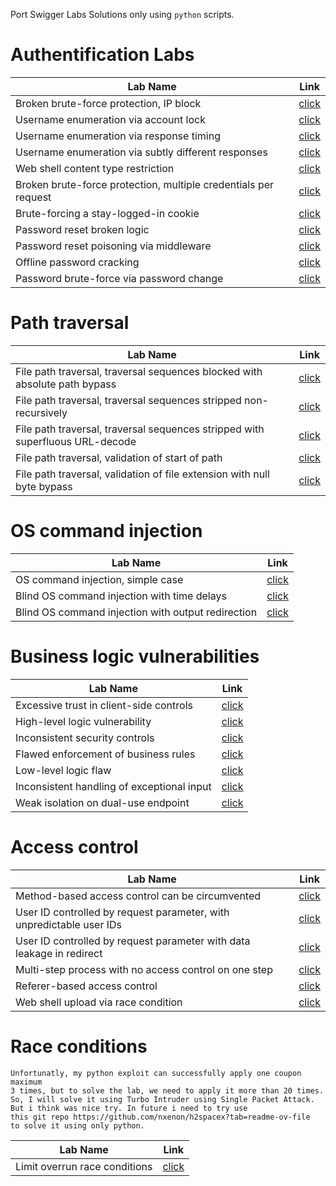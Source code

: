 Port Swigger Labs Solutions only using `python` scripts.


# Authentification Labs
|Lab Name|Link|
|---|---|
|Broken brute-force protection, IP block|[click](ServerSide/Authentification/Broken%20brute-force%20protection%2C%20IP%20block/solve.py)|
|Username enumeration via account lock|[click](/ServerSide/Authentification/Username%20enumeration%20via%20account%20lock/solve.py)|
|Username enumeration via response timing|[click](/ServerSide/Authentification/Username%20enumeration%20via%20response%20timing/solve.py)|
|Username enumeration via subtly different responses|[click](/ServerSide/Authentification/Username%20enumeration%20via%20subtly%20different%20responses/solve.py)|
|Web shell content type restriction|[click](https://github.com/NOZ1000/PortSwiggerSolutions/blob/main/ServerSide/FileUpload/web_shell_content_type_rest/solve.py)|
|Broken brute-force protection, multiple credentials per request|[click](/ServerSide/Authentification/Broken%20brute-force%20protection,%20multiple%20credentials%20per%20request/solve.py)|
|Brute-forcing a stay-logged-in cookie|[click](/ServerSide/Authentification/Brute-forcing%20a%20stay-logged-in%20cookie/solve.py)|
|Password reset broken logic|[click](/ServerSide/Authentification/Password%20reset%20broken%20logic/solve.py)|
|Password reset poisoning via middleware|[click](/ServerSide/Authentification/Password%20reset%20poisoning%20via%20middleware/solve.py)|
|Offline password cracking|[click](/ServerSide/Authentification/Offline%20password%20cracking/solve.py)|
|Password brute-force via password change|[click](/ServerSide/Authentification/Password%20brute-force%20via%20password%20change/solve.py)|

# Path traversal
|Lab Name|Link|
|---|---|
|File path traversal, traversal sequences blocked with absolute path bypass|[click](/ServerSide/PathTraversal/File%20path%20traversal,%20traversal%20sequences%20blocked%20with%20absolute%20path%20bypass/solve.py)|
|File path traversal, traversal sequences stripped non-recursively|[click](/ServerSide/PathTraversal/File%20path%20traversal,%20traversal%20sequences%20stripped%20non-recursively/solve.py)|
|File path traversal, traversal sequences stripped with superfluous URL-decode|[click](/ServerSide/PathTraversal/File%20path%20traversal,%20traversal%20sequences%20stripped%20with%20superfluous%20URL-decode/solve.py)|
|File path traversal, validation of start of path|[click](/ServerSide/PathTraversal/File%20path%20traversal,%20validation%20of%20start%20of%20path/solve.py)|
|File path traversal, validation of file extension with null byte bypass|[click](/ServerSide/PathTraversal/File%20path%20traversal,%20validation%20of%20file%20extension%20with%20null%20byte%20bypass/solve.py)|

# OS command injection
|Lab Name|Link|
|---|---|
|OS command injection, simple case|[click](/ServerSide/OS%20command%20injection/OS%20command%20injection,%20simple%20case/solve.py)|
|Blind OS command injection with time delays|[click](/ServerSide/OS%20command%20injection/Blind%20OS%20command%20injection%20with%20time%20delays/solve.py)|
|Blind OS command injection with output redirection|[click](/ServerSide/OS%20command%20injection/Blind%20OS%20command%20injection%20with%20output%20redirection/solve.py)|

# Business logic vulnerabilities
|Lab Name|Link|
|---|---|
|Excessive trust in client-side controls|[click](/ServerSide/Business%20logic%20vulnerabilities/Excessive%20trust%20in%20client-side%20controls/solve.py)|
|High-level logic vulnerability|[click](/ServerSide/Business%20logic%20vulnerabilities/High-level%20logic%20vulnerability/solve.py)|
|Inconsistent security controls|[click](/ServerSide/Business%20logic%20vulnerabilities/Inconsistent%20security%20controls/solve.py)|
|Flawed enforcement of business rules|[click](/ServerSide/Business%20logic%20vulnerabilities/Flawed%20enforcement%20of%20business%20rules/solve.py)|
|Low-level logic flaw|[click](/ServerSide/Business%20logic%20vulnerabilities/Low-level%20logic%20flaw/solve.py)|
|Inconsistent handling of exceptional input|[click](/ServerSide/Business%20logic%20vulnerabilities/Inconsistent%20handling%20of%20exceptional%20input/solve.py)|
|Weak isolation on dual-use endpoint|[click](/ServerSide/Business%20logic%20vulnerabilities/Weak%20isolation%20on%20dual-use%20endpoint/solve.py)

# Access control
|Lab Name|Link|
|---|---|
|Method-based access control can be circumvented|[click](/ServerSide/AccessControl/Method-based%20access%20control%20can%20be%20circumvented/solve.py)|
|User ID controlled by request parameter, with unpredictable user IDs|[click](/ServerSide/AccessControl/User%20ID%20controlled%20by%20request%20parameter,%20with%20unpredictable%20user%20IDs%20/solve.py)|
|User ID controlled by request parameter with data leakage in redirect|[click](/ServerSide/AccessControl/User%20ID%20controlled%20by%20request%20parameter%20with%20data%20leakage%20in%20redirect/solve.py)|
|Multi-step process with no access control on one step|[click](/ServerSide/AccessControl/Multi-step%20process%20with%20no%20access%20control%20on%20one%20step/solve.py)|
|Referer-based access control|[click](/ServerSide/AccessControl/Referer-based%20access%20control/solve.py)|
|Web shell upload via race condition|[click](/ServerSide/FileUpload/Web%20shell%20upload%20via%20race%20condition/solve.py)|

# Race conditions
    Unfortunatly, my python exploit can successfully apply one coupon maximum 
    3 times, but to solve the lab, we need to apply it more than 20 times.
    So, I will solve it using Turbo Intruder using Single Packet Attack. 
    But i think was nice try. In future i need to try use 
    this git repo https://github.com/nxenon/h2spacex?tab=readme-ov-file 
    to solve it using only python.
|Lab Name|Link|
|---|---|
|Limit overrun race conditions|[click](/ServerSide/Race%20conditions/Limit%20overrun%20race%20conditions/solve.py)|